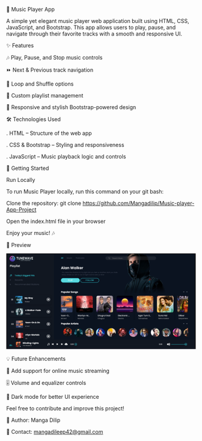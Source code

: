 🎵 Music Player App

A simple yet elegant music player web application built using HTML, CSS, JavaScript, and Bootstrap. This app allows users to play, pause, and navigate through their favorite tracks with a smooth and responsive UI.

✨ Features


🎶 Play, Pause, and Stop music controls

⏩ Next & Previous track navigation

🔄 Loop and Shuffle options

📂 Custom playlist management

🎨 Responsive and stylish Bootstrap-powered design

🛠️ Technologies Used

. HTML – Structure of the web app

. CSS & Bootstrap – Styling and responsiveness

. JavaScript – Music playback logic and controls

🚀 Getting Started

Run Locally

To run Music Player locally, run this command on your git bash:

Clone the repository: git clone https://github.com/Mangadilip/Music-player-App-Project

Open the index.html file in your browser

Enjoy your music! 🎶

📸 Preview

![alt text](assets/img/Screenshot%202025-02-13%20015146.png)

💡 Future Enhancements

🎵 Add support for online music streaming

🎚️ Volume and equalizer controls

🌙 Dark mode for better UI experience

Feel free to contribute and improve this project!

📌 Author: Manga Dilip

📩 Contact: mangadileep42@gmail.com
